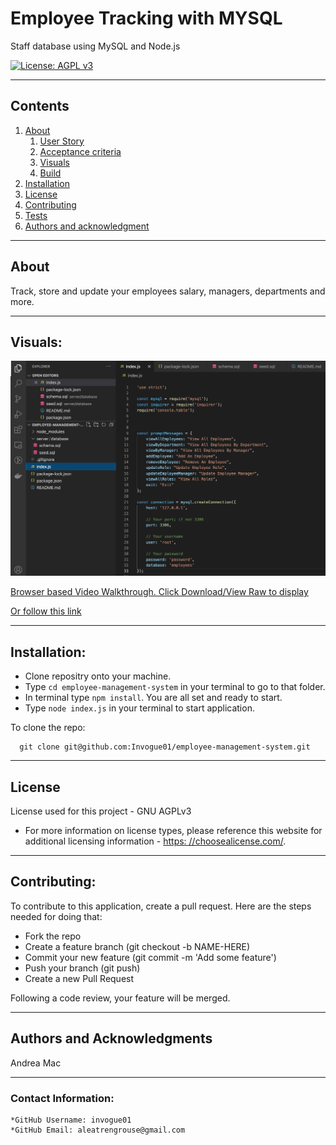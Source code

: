 
  
  # Employee Tracking with MYSQL

  Staff database using MySQL and Node.js

  [![License: AGPL v3](https://img.shields.io/badge/License-AGPL%20v3-blue.svg)](https://www.gnu.org/licenses/agpl-3.0)

  
---
  ## Contents

  1. [About](#about)
      1. [User Story](#user%20story)
      2. [Acceptance criteria](#acceptance%20criteria)
      3. [Visuals](#visuals)
      4. [Build](#build)
  2. [Installation](#installation)
  3. [License](#license)
  4. [Contributing](#contributing)
  5. [Tests](#tests)
  6. [Authors and acknowledgment](#authors%20and%20acknowledgment)

---
  ## About

  Track, store and update your employees salary, managers, departments and more.
  
  
---
  ## Visuals:

  ![Code sample](./images-video/EMScode.png)

  [Browser based Video Walkthrough. Click Download/View Raw to display](./images-video/Employee-Management.mp4)

  [Or follow this link](https://drive.google.com/file/d/1OLHCCVuTju-WYRoyN_AGGUyltzVMndnW/view)

---

  ## Installation:
  * Clone repositry onto your machine. 
  * Type `cd employee-management-system` in your terminal to go to that folder. 
  * In terminal type `npm install`. You are all set and ready to start. 
  * Type `node index.js` in your terminal to start application.

  To clone the repo:
  
      git clone git@github.com:Invogue01/employee-management-system.git
  
---

  ## License
  License used for this project - GNU AGPLv3
  * For more information on license types, please reference this website
  for additional licensing information - [https: //choosealicense.com/](https://choosealicense.com/).

---

  ## Contributing:
  
  To contribute to this application, create a pull request.
  Here are the steps needed for doing that:
  - Fork the repo
  - Create a feature branch (git checkout -b NAME-HERE)
  - Commit your new feature (git commit -m 'Add some feature')
  - Push your branch (git push)
  - Create a new Pull Request

  Following a code review, your feature will be merged.

---

  ## Authors and Acknowledgments
  Andrea Mac

---

  ### Contact Information:
    *GitHub Username: invogue01
    *GitHub Email: aleatrengrouse@gmail.com
  
